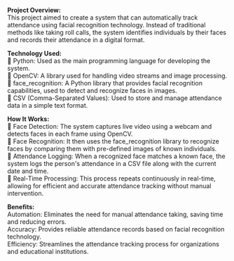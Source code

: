 **Project Overview:** <br>
This project aimed to create a system that can automatically track attendance using facial recognition technology. Instead of traditional methods like taking roll calls, the system identifies individuals by their faces and records their attendance in a digital format.<br>

**Technology Used:** <br>
🔹 Python: Used as the main programming language for developing the system.<br>
🔹 OpenCV: A library used for handling video streams and image processing.<br>
🔹 face_recognition: A Python library that provides facial recognition capabilities, used to detect and recognize faces in images.<br>
🔹 CSV (Comma-Separated Values): Used to store and manage attendance data in a simple text format.<br>

**How It Works:** <br>
🔹  Face Detection: The system captures live video using a webcam and detects faces in each frame using OpenCV.<br>
🔹 Face Recognition: It then uses the face_recognition library to recognize faces by comparing them with pre-defined images of known individuals.<br>
🔹 Attendance Logging: When a recognized face matches a known face, the system logs the person's attendance in a CSV file along with the current date and time.<br>
🔹 Real-Time Processing: This process repeats continuously in real-time, allowing for efficient and accurate attendance tracking without manual intervention.<br>

**Benefits:** <br>
Automation: Eliminates the need for manual attendance taking, saving time and reducing errors.<br>
Accuracy: Provides reliable attendance records based on facial recognition technology.<br>
Efficiency: Streamlines the attendance tracking process for organizations and educational institutions.<br>
